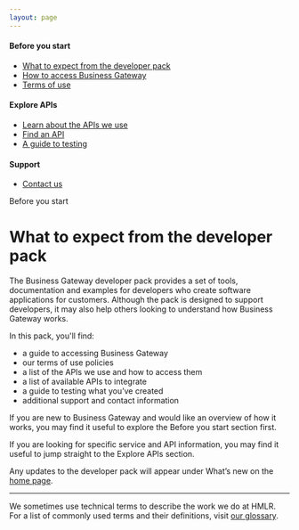 ```yaml
---
layout: page
---
```


<div class="govuk-grid-row">
  <div class="govuk-grid-column-one-third">
    <nav class="moj-side-navigation" aria-label="Side navigation">
      <h4 class="moj-side-navigation__title">Before you start</h4>
      <ul class="moj-side-navigation__list">
        <li class="moj-side-navigation__item moj-side-navigation__item--active">
          <a href="/what-to-expect-from-the-developer-pack" aria-current="location">What to expect from the developer
            pack</a>
        </li>
        <li class="moj-side-navigation__item">
          <a href="/how-to-access-business-gateway">How to access Business Gateway</a>
        </li>
        <li class="moj-side-navigation__item">
          <a href="/terms-of-use">Terms of use</a>
        </li>
      </ul>
      <h4 class="moj-side-navigation__title">Explore APIs</h4>
      <ul class="moj-side-navigation__list">
        <li class="moj-side-navigation__item">
          <a href="/learn-about-the-apis-we-use">Learn about the APIs we use</a>
        </li>
        <li class="moj-side-navigation__item">
          <a href="/find-a-service-api">Find an API</a>
        </li>
        <li class="moj-side-navigation__item">
          <a href="/a-guide-to-testing">A guide to testing</a>
        </li>
      </ul>
      <h4 class="moj-side-navigation__title">Support</h4>
      <ul class="moj-side-navigation__list">
        <li class="moj-side-navigation__item">
          <a href="/contact-us">Contact us</a>
        </li>
        <ul>
    </nav>
  </div>
  <div class="govuk-grid-column-two-thirds">
    <span class="govuk-caption-xl">Before you start</span>
    <h1 class="govuk-heading-xl">What to expect from the developer pack</h1>
    <div class="govuk-grid-row">
      <p class="govuk-body govuk-!-font-weight-regular govuk-!-margin-left-3">The Business Gateway developer pack
        provides a set of tools, documentation and examples for developers who create software applications for
        customers. Although the pack is designed to support developers, it may also help others looking to understand
        how Business Gateway works.</p>
      <p class="govuk-body govuk-!-font-weight-regular govuk-!-margin-left-3">In this pack, you'll find:
      <ul class="govuk-list govuk-list--bullet govuk-!-margin-left-3">
        <li>a guide to accessing Business Gateway</li>
        <li>our terms of use policies</li>
        <li>a list of the APIs we use and how to access them</li>
        <li>a list of available APIs to integrate</li>
        <li>a guide to testing what you’ve created</li>
        <li>additional support and contact information</li>
      </ul>
      <p class="govuk-body govuk-!-font-weight-regular govuk-!-margin-left-3">If you are new to Business Gateway and
        would like an overview of how it works, you may find it useful to explore the Before you start section first.
      </p>
      <p class="govuk-body govuk-!-font-weight-regular govuk-!-margin-left-3">If you are looking for specific service
        and API information, you may find it useful to jump straight to the Explore APIs section.</p>
      <div class="govuk-inset-text govuk-!-margin-left-3">
        Any updates to the developer pack will appear under What’s new on the <a class="govuk-link"
          href="/homepage">home page</a>.
      </div>
      <hr class="govuk-section-break govuk-section-break--m govuk-section-break--visible">
      <p class="govuk-body govuk-!-font-weight-regular govuk-!-margin-left-3">We sometimes use technical terms to
        describe the work we do at HMLR. For a list of commonly used terms and their definitions, visit <a
          class="govuk-link" href="/glossary">our glossary</a>.</p>
    </div>
    <div class="govuk-grid-column-one-third"></div>
  </div>